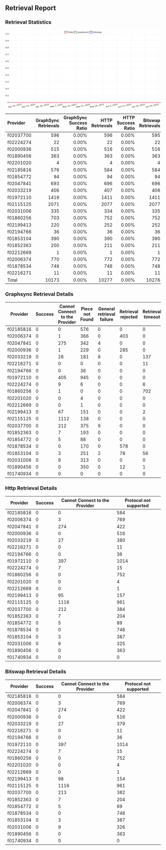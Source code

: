 ## Retrieval Report
### Retrieval Statistics
<img src="https://raw.githubusercontent.com/data-preservation-programs/filplus-checker-assets/main/filecoin-project/filecoin-plus-large-datasets/issues/1722/1687949437054.png"/>

| Provider  | GraphSync Retrievals | GraphSync Success Ratio | HTTP Retrievals | HTTP Success Ratio | Bitswap Retrievals | Bitswap Success Ratio |
| :-------- | -------------------: | ----------------------: | --------------: | -----------------: | -----------------: | --------------------: |
| f02037700 |                  596 |                   0.00% |             596 |              0.00% |                595 |                 0.00% |
| f02224274 |                   22 |                   0.00% |              22 |              0.00% |                 22 |                 0.00% |
| f02000936 |                  515 |                   0.00% |             516 |              0.00% |                516 |                 0.00% |
| f01890456 |                  363 |                   0.00% |             363 |              0.00% |                363 |                 0.00% |
| f02201020 |                    4 |                   0.00% |               4 |              0.00% |                  4 |                 0.00% |
| f02185816 |                  576 |                   0.00% |             584 |              0.00% |                584 |                 0.00% |
| f01854772 |                   94 |                   0.00% |              94 |              0.00% |                 94 |                 0.00% |
| f02047841 |                  693 |                   0.00% |             696 |              0.00% |                696 |                 0.00% |
| f02033219 |                  406 |                   0.00% |             407 |              0.00% |                406 |                 0.00% |
| f01972110 |                 1419 |                   0.00% |            1411 |              0.00% |               1411 |                 0.00% |
| f02115125 |                 2071 |                   0.00% |            2077 |              0.00% |               2077 |                 0.00% |
| f02031006 |                  335 |                   0.00% |             334 |              0.00% |                335 |                 0.00% |
| f01860256 |                  703 |                   0.00% |             752 |              0.00% |                752 |                 0.00% |
| f02199413 |                  220 |                   0.00% |             252 |              0.00% |                252 |                 0.00% |
| f02194766 |                   36 |                   0.00% |              36 |              0.00% |                 36 |                 0.00% |
| f01853104 |                  390 |                   0.00% |             390 |              0.00% |                390 |                 0.00% |
| f01852363 |                  200 |                   0.00% |             211 |              0.00% |                211 |                 0.00% |
| f02212669 |                    1 |                   0.00% |               1 |              0.00% |                  1 |                 0.00% |
| f02006374 |                  770 |                   0.00% |             772 |              0.00% |                772 |                 0.00% |
| f01878534 |                  748 |                   0.00% |             748 |              0.00% |                748 |                 0.00% |
| f02216271 |                   11 |                   0.00% |              11 |              0.00% |                 11 |                 0.00% |
| Total     |                10173 |                   0.00% |           10277 |              0.00% |              10276 |                 0.00% |

### Graphsync Retrieval Details
| Provider  | Success | Cannot Connect to the Provider | Piece not Found | General retrieval failure | Retrieval rejected | Retrieval timeout | Unconfirmed block transfer | Deal state missing |
| --------- | ------- | ------------------------------ | --------------- | ------------------------- | ------------------ | ----------------- | -------------------------- | ------------------ |
| f02185816 | 0       | 0                              | 576             | 0                         | 0                  | 0                 | 0                          | 0                  |
| f02006374 | 0       | 1                              | 366             | 0                         | 403                | 0                 | 0                          | 0                  |
| f02047841 | 0       | 275                            | 342             | 4                         | 0                  | 0                 | 67                         | 5                  |
| f02000936 | 0       | 1                              | 229             | 0                         | 285                | 0                 | 0                          | 0                  |
| f02033219 | 0       | 28                             | 181             | 8                         | 0                  | 137               | 0                          | 52                 |
| f02216271 | 0       | 0                              | 0               | 0                         | 0                  | 11                | 0                          | 0                  |
| f02194766 | 0       | 0                              | 36              | 0                         | 0                  | 0                 | 0                          | 0                  |
| f01972110 | 0       | 405                            | 945             | 0                         | 0                  | 0                 | 69                         | 0                  |
| f02224274 | 0       | 9                              | 6               | 0                         | 0                  | 6                 | 1                          | 0                  |
| f01860256 | 0       | 1                              | 0               | 0                         | 0                  | 702               | 0                          | 0                  |
| f02201020 | 0       | 0                              | 4               | 0                         | 0                  | 0                 | 0                          | 0                  |
| f02212669 | 0       | 0                              | 1               | 0                         | 0                  | 0                 | 0                          | 0                  |
| f02199413 | 0       | 67                             | 151             | 0                         | 0                  | 2                 | 0                          | 0                  |
| f02115125 | 0       | 1112                           | 138             | 0                         | 0                  | 0                 | 821                        | 0                  |
| f02037700 | 0       | 212                            | 375             | 9                         | 0                  | 0                 | 0                          | 0                  |
| f01852363 | 0       | 7                              | 193             | 0                         | 0                  | 0                 | 0                          | 0                  |
| f01854772 | 0       | 5                              | 88              | 0                         | 0                  | 0                 | 1                          | 0                  |
| f01878534 | 0       | 0                              | 170             | 0                         | 578                | 0                 | 0                          | 0                  |
| f01853104 | 0       | 3                              | 251             | 2                         | 78                 | 56                | 0                          | 0                  |
| f02031006 | 0       | 9                              | 313             | 0                         | 0                  | 0                 | 13                         | 0                  |
| f01890456 | 0       | 0                              | 350             | 0                         | 12                 | 1                 | 0                          | 0                  |
| f01740934 | 0       | 0                              | 0               | 0                         | 0                  | 0                 | 0                          | 0                  |

### Http Retrieval Details
| Provider  | Success | Cannot Connect to the Provider | Protocol not supported |
| --------- | ------- | ------------------------------ | ---------------------- |
| f02185816 | 0       | 0                              | 584                    |
| f02006374 | 0       | 3                              | 769                    |
| f02047841 | 0       | 274                            | 422                    |
| f02000936 | 0       | 0                              | 516                    |
| f02033219 | 0       | 27                             | 380                    |
| f02216271 | 0       | 0                              | 11                     |
| f02194766 | 0       | 0                              | 36                     |
| f01972110 | 0       | 397                            | 1014                   |
| f02224274 | 0       | 7                              | 15                     |
| f01860256 | 0       | 0                              | 752                    |
| f02201020 | 0       | 0                              | 4                      |
| f02212669 | 0       | 0                              | 1                      |
| f02199413 | 0       | 95                             | 157                    |
| f02115125 | 0       | 1116                           | 961                    |
| f02037700 | 0       | 212                            | 384                    |
| f01852363 | 0       | 7                              | 204                    |
| f01854772 | 0       | 5                              | 89                     |
| f01878534 | 0       | 0                              | 748                    |
| f01853104 | 0       | 3                              | 387                    |
| f02031006 | 0       | 9                              | 325                    |
| f01890456 | 0       | 0                              | 363                    |
| f01740934 | 0       | 0                              | 0                      |

### Bitswap Retrieval Details
| Provider  | Success | Cannot Connect to the Provider | Protocol not supported |
| --------- | ------- | ------------------------------ | ---------------------- |
| f02185816 | 0       | 0                              | 584                    |
| f02006374 | 0       | 3                              | 769                    |
| f02047841 | 0       | 274                            | 422                    |
| f02000936 | 0       | 0                              | 516                    |
| f02033219 | 0       | 27                             | 379                    |
| f02216271 | 0       | 0                              | 11                     |
| f02194766 | 0       | 0                              | 36                     |
| f01972110 | 0       | 397                            | 1014                   |
| f02224274 | 0       | 7                              | 15                     |
| f01860256 | 0       | 0                              | 752                    |
| f02201020 | 0       | 0                              | 4                      |
| f02212669 | 0       | 0                              | 1                      |
| f02199413 | 0       | 98                             | 154                    |
| f02115125 | 0       | 1116                           | 961                    |
| f02037700 | 0       | 213                            | 382                    |
| f01852363 | 0       | 7                              | 204                    |
| f01854772 | 0       | 5                              | 89                     |
| f01878534 | 0       | 0                              | 748                    |
| f01853104 | 0       | 3                              | 387                    |
| f02031006 | 0       | 9                              | 326                    |
| f01890456 | 0       | 0                              | 363                    |
| f01740934 | 0       | 0                              | 0                      |
